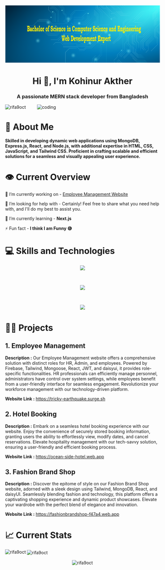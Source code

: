 ![logo](https://raw.githubusercontent.com/Rifa9oct/Rifa9oct/main/banner1.png)
<h1 align="center">Hi 👋, I'm Kohinur Akther</h1>
<h3 align="center">A passionate MERN stack developer from Bangladesh</h3>

<img align="right" alt="coding" width="400" src="https://camo.githubusercontent.com/cae12fddd9d6982901d82580bdf321d81fb299141098ca1c2d4891870827bf17/68747470733a2f2f6d69726f2e6d656469756d2e636f6d2f6d61782f313336302f302a37513379765349765f7430696f4a2d5a2e676966">

<p align="left"> <img src="https://komarev.com/ghpvc/?username=rifa9oct&label=Profile%20views&color=0e75b6&style=flat" alt="rifa9oct" /> </p>

# 👧 About Me

**Skilled in developing dynamic web applications using MongoDB, Express.js, React, and Node.js, with additional expertise in HTML, CSS, JavaScript, and Tailwind CSS. Proficient in crafting scalable and efficient solutions for a seamless and visually appealing user experience.**

# 👁️ Current Overview

🔭 I’m currently working on - [Employee Management Website](https://tricky-earthquake.surge.sh)

🤝 I’m looking for help with - Certainly! Feel free to share what you need help with, and I'll do my best to assist you.

🌱 I’m currently learning - **Next.js**

⚡ Fun fact - **I think I am Funny 😅**

# 💻 Skills and Technologies

<p align="center">
  <a href="https://skillicons.dev">
    <img src="https://skillicons.dev/icons?i=html,css,js,react,tailwind" />
  </a>
</p>
<br>
<p align="center">
  <a href="https://skillicons.dev">
    <img src="https://skillicons.dev/icons?i=firebase,nodejs,express,mongodb" />
  </a>
</p>
<br>
<p align="center">
  <a href="https://skillicons.dev">
    <img src="https://skillicons.dev/icons?i=bootstrap,vscode" />
  </a>
</p>

# 👨‍💻 Projects
## 1. Employee Management
**Description :** Our Employee Management website offers a comprehensive solution with distinct roles for HR, Admin, and employees. Powered by Firebase, Tailwind, Mongoose, React, JWT, and daisyui, it provides role-specific functionalities. HR professionals can efficiently manage personnel, administrators have control over system settings, while employees benefit from a user-friendly interface for seamless engagement. Revolutionize your workforce management with our technology-driven platform.

**Website Link :** https://tricky-earthquake.surge.sh

## 2. Hotel Booking
**Description :** Embark on a seamless hotel booking experience with our website. Enjoy the convenience of securely stored booking information, granting users the ability to effortlessly view, modify dates, and cancel reservations. Elevate hospitality management with our tech-savvy solution, ensuring a user-friendly and efficient booking process.

**Website Link :** https://ocean-side-hotel.web.app

## 3. Fashion Brand Shop
**Description :** Discover the epitome of style on our Fashion Brand Shop website, adorned with a sleek design using Tailwind, MongoDB, React, and daisyUI. Seamlessly blending fashion and technology, this platform offers a captivating shopping experience and dynamic product showcases. Elevate your wardrobe with the perfect blend of elegance and innovation.

**Website Link :** https://fashionbrandshop-f47a4.web.app

# 📈 Current Stats

<p><img align="left" src="https://github-readme-stats.vercel.app/api/top-langs?username=rifa9oct&show_icons=true&locale=en&layout=compact" alt="rifa9oct" /></p>

<p>&nbsp;<img align="center" src="https://github-readme-stats.vercel.app/api?username=rifa9oct&show_icons=true&locale=en" alt="rifa9oct" /></p>

<p align="center"><img align="center" src="https://github-readme-streak-stats.herokuapp.com/?user=rifa9oct&" alt="rifa9oct" /></p>

